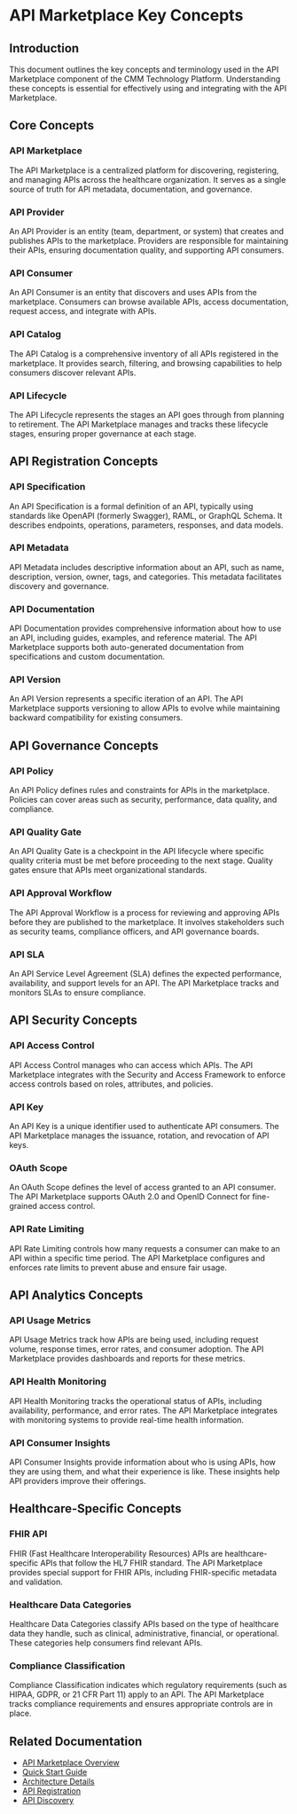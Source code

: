 # API Marketplace Key Concepts

## Introduction

This document outlines the key concepts and terminology used in the API Marketplace component of the CMM Technology Platform. Understanding these concepts is essential for effectively using and integrating with the API Marketplace.

## Core Concepts

### API Marketplace

The API Marketplace is a centralized platform for discovering, registering, and managing APIs across the healthcare organization. It serves as a single source of truth for API metadata, documentation, and governance.

### API Provider

An API Provider is an entity (team, department, or system) that creates and publishes APIs to the marketplace. Providers are responsible for maintaining their APIs, ensuring documentation quality, and supporting API consumers.

### API Consumer

An API Consumer is an entity that discovers and uses APIs from the marketplace. Consumers can browse available APIs, access documentation, request access, and integrate with APIs.

### API Catalog

The API Catalog is a comprehensive inventory of all APIs registered in the marketplace. It provides search, filtering, and browsing capabilities to help consumers discover relevant APIs.

### API Lifecycle

The API Lifecycle represents the stages an API goes through from planning to retirement. The API Marketplace manages and tracks these lifecycle stages, ensuring proper governance at each stage.

## API Registration Concepts

### API Specification

An API Specification is a formal definition of an API, typically using standards like OpenAPI (formerly Swagger), RAML, or GraphQL Schema. It describes endpoints, operations, parameters, responses, and data models.

### API Metadata

API Metadata includes descriptive information about an API, such as name, description, version, owner, tags, and categories. This metadata facilitates discovery and governance.

### API Documentation

API Documentation provides comprehensive information about how to use an API, including guides, examples, and reference material. The API Marketplace supports both auto-generated documentation from specifications and custom documentation.

### API Version

An API Version represents a specific iteration of an API. The API Marketplace supports versioning to allow APIs to evolve while maintaining backward compatibility for existing consumers.

## API Governance Concepts

### API Policy

An API Policy defines rules and constraints for APIs in the marketplace. Policies can cover areas such as security, performance, data quality, and compliance.

### API Quality Gate

An API Quality Gate is a checkpoint in the API lifecycle where specific quality criteria must be met before proceeding to the next stage. Quality gates ensure that APIs meet organizational standards.

### API Approval Workflow

The API Approval Workflow is a process for reviewing and approving APIs before they are published to the marketplace. It involves stakeholders such as security teams, compliance officers, and API governance boards.

### API SLA

An API Service Level Agreement (SLA) defines the expected performance, availability, and support levels for an API. The API Marketplace tracks and monitors SLAs to ensure compliance.

## API Security Concepts

### API Access Control

API Access Control manages who can access which APIs. The API Marketplace integrates with the Security and Access Framework to enforce access controls based on roles, attributes, and policies.

### API Key

An API Key is a unique identifier used to authenticate API consumers. The API Marketplace manages the issuance, rotation, and revocation of API keys.

### OAuth Scope

An OAuth Scope defines the level of access granted to an API consumer. The API Marketplace supports OAuth 2.0 and OpenID Connect for fine-grained access control.

### API Rate Limiting

API Rate Limiting controls how many requests a consumer can make to an API within a specific time period. The API Marketplace configures and enforces rate limits to prevent abuse and ensure fair usage.

## API Analytics Concepts

### API Usage Metrics

API Usage Metrics track how APIs are being used, including request volume, response times, error rates, and consumer adoption. The API Marketplace provides dashboards and reports for these metrics.

### API Health Monitoring

API Health Monitoring tracks the operational status of APIs, including availability, performance, and error rates. The API Marketplace integrates with monitoring systems to provide real-time health information.

### API Consumer Insights

API Consumer Insights provide information about who is using APIs, how they are using them, and what their experience is like. These insights help API providers improve their offerings.

## Healthcare-Specific Concepts

### FHIR API

FHIR (Fast Healthcare Interoperability Resources) APIs are healthcare-specific APIs that follow the HL7 FHIR standard. The API Marketplace provides special support for FHIR APIs, including FHIR-specific metadata and validation.

### Healthcare Data Categories

Healthcare Data Categories classify APIs based on the type of healthcare data they handle, such as clinical, administrative, financial, or operational. These categories help consumers find relevant APIs.

### Compliance Classification

Compliance Classification indicates which regulatory requirements (such as HIPAA, GDPR, or 21 CFR Part 11) apply to an API. The API Marketplace tracks compliance requirements and ensures appropriate controls are in place.

## Related Documentation

- [API Marketplace Overview](./overview.md)
- [Quick Start Guide](./quick-start.md)
- [Architecture Details](./architecture.md)
- [API Registration](../02-core-functionality/api-registration.md)
- [API Discovery](../02-core-functionality/api-discovery.md)
